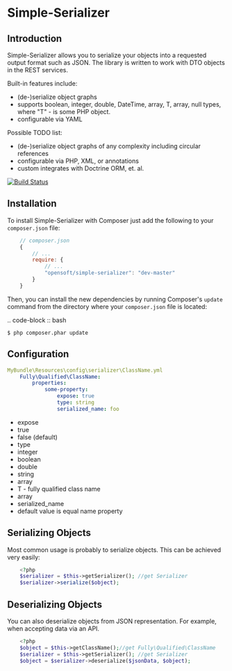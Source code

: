 Simple-Serializer
================

Introduction
------------

Simple-Serializer allows you to serialize your objects into a requested output format such as JSON.
The library is written to work with DTO objects in the REST services.

Built-in features include:

- (de-)serialize object graphs
- supports boolean, integer, double, DateTime, array, T, array<T>, null types, where "T" - is some PHP object.
- configurable via YAML

Possible TODO list:

- (de-)serialize object graphs of any complexity including circular references
- configurable via PHP, XML, or annotations
- custom integrates with Doctrine ORM, et. al.

[![Build Status](https://secure.travis-ci.org/opensoft/simple-serializer.png?branch=master)](http://travis-ci.org/opensoft/simple-serializer)


Installation
------------

To install Simple-Serializer with Composer just add the following to your `composer.json` file:

```javascript
    // composer.json
    {
        // ...
        require: {
            // ...
            "opensoft/simple-serializer": "dev-master"
        }
    }
```

Then, you can install the new dependencies by running Composer's ``update``
command from the directory where your ``composer.json`` file is located:

.. code-block :: bash

    $ php composer.phar update

Configuration
-------------

```yml
MyBundle\Resources\config\serializer\ClassName.yml
    Fully\Qualified\ClassName:
        properties:
            some-property:
                expose: true
                type: string
                serialized_name: foo
```

* expose
 * true
 * false (default)
* type
 * integer
 * boolean
 * double
 * string
 * array
 * T - fully qualified class name
 * array<T>
* serialized_name
 * default value is equal name property

Serializing Objects
-------------------
Most common usage is probably to serialize objects. This can be achieved
very easily:

```php
    <?php
    $serializer = $this->getSerializer(); //get Serializer
    $serializer->serialize($object);
```

Deserializing Objects
---------------------
You can also deserialize objects from JSON representation. For
example, when accepting data via an API.

```php
    <?php
    $object = $this->getClassName();//get Fully\Qualified\ClassName
    $serializer = $this->getSerializer(); //get Serializer
    $object = $serializer->deserialize($jsonData, $object);
```

